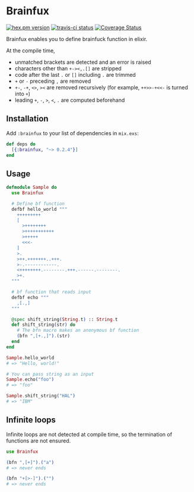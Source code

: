# Brainfux

[![hex.pm version](https://img.shields.io/hexpm/v/brainfux.svg)](https://hex.pm/packages/brainfux)
[![travis-ci status](https://travis-ci.org/SekiT/brainfux.svg?branch=master)](https://travis-ci.org/SekiT/brainfux)
[![Coverage Status](https://coveralls.io/repos/github/SekiT/brainfux/badge.svg)](https://coveralls.io/github/SekiT/brainfux)

Brainfux enables you to define brainfuck function in elixir.

At the compile time,
* unmatched brackets are detected and an error is raised
* characters other than `+-><,.[]` are stripped
* code after the last `.` or `[]` including `.` are trimmed
* `+` or `-` preceding `,` are removed
* `+-`, `-+`, `<>`, `><` are removed recursively
(for example, `++>>-+<<-` is turned into `+`)
* leading `+`, `-`, `>`, `<`, `.` are computed beforehand

## Installation

Add `:brainfux` to your list of dependencies in `mix.exs`:

```elixir
def deps do
  [{:brainfux, "~> 0.2.4"}]
end
```

## Usage

```elixir
defmodule Sample do
  use Brainfux

  # Define bf function
  defbf hello_world """
    +++++++++
    [
      >++++++++
      >+++++++++++
      >+++++
      <<<-
    ]
    >.
    >++.+++++++..+++.
    >-.------------.
    <++++++++.--------.+++.------.--------.
    >+.
  """

  # bf function that reads input
  defbf echo """
    ,[.,]
  """

  @spec shift_string(String.t) :: String.t
  def shift_string(str) do
    # The bfn macro makes an anonymous bf function
    (bfn ",[+.,]").(str)
  end
end

Sample.hello_world
# => "Hello, world!"

# You can pass string as an input
Sample.echo("foo")
# => "foo"

Sample.shift_string("HAL")
# => "IBM"
```

## Infinite loops

Infinite loops are not detected at compile time, so the termination of functions are not ensured.
```elixir
use Brainfux

(bfn ",[+]").("a")
# => never ends

(bfn "+[>-]").("")
# => never ends
```
